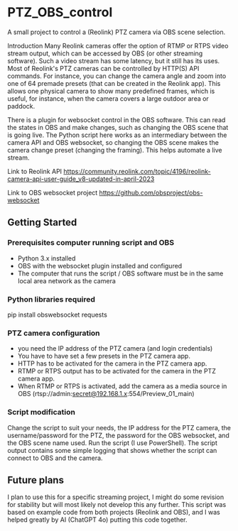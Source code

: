 # PTZ_OBS_control
A small project to control a (Reolink) PTZ camera via OBS scene selection.

Introduction
Many Reolink cameras offer the option of RTMP or RTPS video stream output, which can be accessed by OBS (or other streaming software). Such a video stream has some latency, but it still has its uses. 
Most of Reolink's PTZ cameras can be controlled by HTTP(S) API commands. For instance, you can change the camera angle and zoom into one of 64 premade presets (that can be created in the Reolink app).
This allows one physical camera to show many predefined frames, which is useful, for instance, when the camera covers a large outdoor area or paddock.

There is a plugin for websocket control in the OBS software. This can read the states in OBS and make changes, such as changing the OBS scene that is going live.
The Python script here works as an intermediary between the camera API and OBS websocket, so changing the OBS scene makes the camera change preset (changing the framing). This helps automate a live stream.

Link to Reolink API
https://community.reolink.com/topic/4196/reolink-camera-api-user-guide_v8-updated-in-april-2023

Link to OBS websocket project
https://github.com/obsproject/obs-websocket

## Getting Started

### Prerequisites computer running script and OBS
- Python 3.x installed
- OBS with the websocket plugin installed and configured
- The computer that runs the script / OBS software must be in the same local area network as the camera

### Python libraries required
pip install obswebsocket requests

### PTZ camera configuration
- you need the IP address of the PTZ camera (and login credentials)
- You have to have set a few presets in the PTZ camera app.
- HTTP has to be activated for the camera in the PTZ camera app.
- RTMP or RTPS output has to be activated for the camera in the PTZ camera app.
-   When RTMP or RTPS is activated, add the camera as a media source in OBS (rtsp://admin:secret@192.168.1.x:554/Preview_01_main)

### Script modification
Change the script to suit your needs, the IP address for the PTZ camera, the username/password for the PTZ, the password for the OBS websocket, and the OBS scene name used. 
Run the script (I use PowerShell). The script output contains some simple logging that shows whether the script can connect to OBS and the camera.


## Future plans
I plan to use this for a specific streaming project, 
I might do some revision for stability but will most likely not develop this any further.
This script was based on example code from both projects (Reolink and OBS), and I was helped greatly by AI (ChatGPT 4o) putting this code together.
